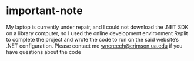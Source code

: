 ﻿# important-note

My laptop is currently under repair, and I could not download the .NET SDK on a library computer, so I used the online development environment Replit to complete the project and wrote the code to run on the said website’s .NET configuration. Please contact me wncreech@crimson.ua.edu if you have questions about the code
